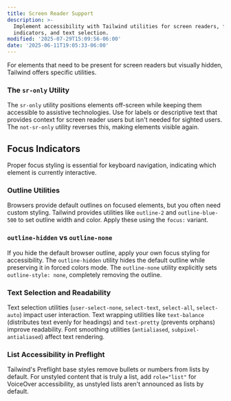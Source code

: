 ```yaml
---
title: Screen Reader Support
description: >-
  Implement accessibility with Tailwind utilities for screen readers, focus
  indicators, and text selection.
modified: '2025-07-29T15:09:56-06:00'
date: '2025-06-11T19:05:33-06:00'
---
```


For elements that need to be present for screen readers but visually hidden, Tailwind offers specific utilities.

### The `sr-only` Utility

The `sr-only` utility positions elements off-screen while keeping them accessible to assistive technologies. Use for labels or descriptive text that provides context for screen reader users but isn't needed for sighted users. The `not-sr-only` utility reverses this, making elements visible again.

## Focus Indicators

Proper focus styling is essential for keyboard navigation, indicating which element is currently interactive.

### Outline Utilities

Browsers provide default outlines on focused elements, but you often need custom styling. Tailwind provides utilities like `outline-2` and `outline-blue-500` to set outline width and color. Apply these using the `focus:` variant.

### `outline-hidden` vs `outline-none`

If you hide the default browser outline, apply your own focus styling for accessibility. The `outline-hidden` utility hides the default outline while preserving it in forced colors mode. The `outline-none` utility explicitly sets `outline-style: none`, completely removing the outline.

### Text Selection and Readability

Text selection utilities (`user-select-none`, `select-text`, `select-all`, `select-auto`) impact user interaction. Text wrapping utilities like `text-balance` (distributes text evenly for headings) and `text-pretty` (prevents orphans) improve readability. Font smoothing utilities (`antialiased`, `subpixel-antialiased`) affect text rendering.

### List Accessibility in Preflight

Tailwind's Preflight base styles remove bullets or numbers from lists by default. For unstyled content that is truly a list, add `role="list"` for VoiceOver accessibility, as unstyled lists aren't announced as lists by default.
